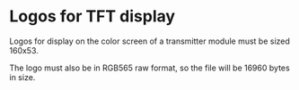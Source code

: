 # Logos for TFT display

Logos for display on the color screen of a transmitter module must be sized 160x53.

The logo must also be in RGB565 raw format, so the file will be 16960 bytes in size.